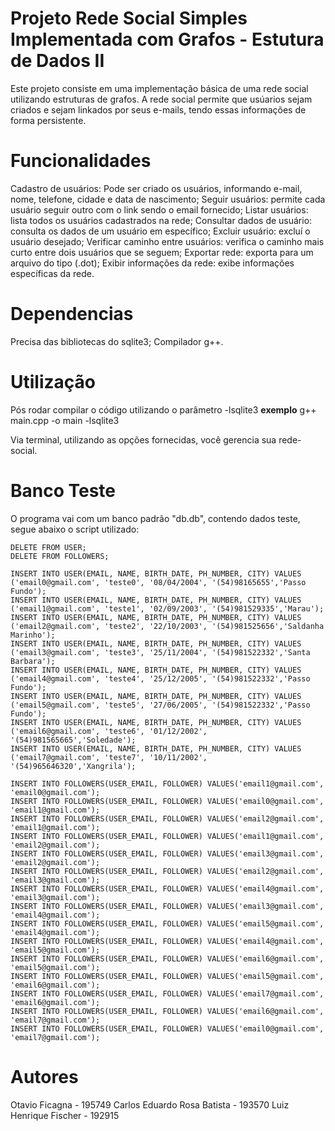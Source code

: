 # Projeto Rede Social Simples Implementada com Grafos - Estutura de Dados II
Este projeto consiste em uma implementação básica de uma rede social utilizando estruturas de grafos. A rede social permite que usúarios sejam criados e sejam linkados por seus e-mails, tendo essas informações de forma persistente.

# Funcionalidades
Cadastro de usuários: Pode ser criado os usuários, informando e-mail, nome, telefone, cidade e data de nascimento;
Seguir usuários: permite cada usuário seguir outro com o link sendo o email fornecido;
Listar usuários: lista todos os usuários cadastrados na rede;
Consultar dados de usuário: consulta os dados de um usuário em específico;
Excluir usuário: excluí o usuário desejado;
Verificar caminho entre usuários: verifica o caminho mais curto entre dois usuários que se seguem;
Exportar rede: exporta para um arquivo do tipo (.dot);
Exibir informações da rede: exibe informações específicas da rede.

# Dependencias
Precisa das bibliotecas do sqlite3;
Compilador g++.

# Utilização
Pós rodar compilar o código utilizando o parâmetro -lsqlite3
**exemplo**
    g++ main.cpp -o main -lsqlite3

Via terminal, utilizando as opções fornecidas, você gerencia sua rede-social.

# Banco Teste
O programa vai com um banco padrão "db.db", contendo dados teste, segue abaixo o script utilizado:

    DELETE FROM USER;
    DELETE FROM FOLLOWERS;

    INSERT INTO USER(EMAIL, NAME, BIRTH_DATE, PH_NUMBER, CITY) VALUES ('email0@gmail.com', 'teste0', '08/04/2004', '(54)98165655','Passo Fundo');
    INSERT INTO USER(EMAIL, NAME, BIRTH_DATE, PH_NUMBER, CITY) VALUES ('email1@gmail.com', 'teste1', '02/09/2003', '(54)981529335','Marau');
    INSERT INTO USER(EMAIL, NAME, BIRTH_DATE, PH_NUMBER, CITY) VALUES ('email2@gmail.com', 'teste2', '22/10/2003', '(54)981525656','Saldanha Marinho');
    INSERT INTO USER(EMAIL, NAME, BIRTH_DATE, PH_NUMBER, CITY) VALUES ('email3@gmail.com', 'teste3', '25/11/2004', '(54)981522332','Santa Barbara');
    INSERT INTO USER(EMAIL, NAME, BIRTH_DATE, PH_NUMBER, CITY) VALUES ('email4@gmail.com', 'teste4', '25/12/2005', '(54)981522332','Passo Fundo');
    INSERT INTO USER(EMAIL, NAME, BIRTH_DATE, PH_NUMBER, CITY) VALUES ('email5@gmail.com', 'teste5', '27/06/2005', '(54)981522332','Passo Fundo');
    INSERT INTO USER(EMAIL, NAME, BIRTH_DATE, PH_NUMBER, CITY) VALUES ('email6@gmail.com', 'teste6', '01/12/2002', '(54)981565665','Soledade');
    INSERT INTO USER(EMAIL, NAME, BIRTH_DATE, PH_NUMBER, CITY) VALUES ('email7@gmail.com', 'teste7', '10/11/2002', '(54)965646320','Xangrila');

    INSERT INTO FOLLOWERS(USER_EMAIL, FOLLOWER) VALUES('email1@gmail.com', 'email0@gmail.com');
    INSERT INTO FOLLOWERS(USER_EMAIL, FOLLOWER) VALUES('email0@gmail.com', 'email1@gmail.com');
    INSERT INTO FOLLOWERS(USER_EMAIL, FOLLOWER) VALUES('email2@gmail.com', 'email1@gmail.com');
    INSERT INTO FOLLOWERS(USER_EMAIL, FOLLOWER) VALUES('email1@gmail.com', 'email2@gmail.com');
    INSERT INTO FOLLOWERS(USER_EMAIL, FOLLOWER) VALUES('email3@gmail.com', 'email2@gmail.com');
    INSERT INTO FOLLOWERS(USER_EMAIL, FOLLOWER) VALUES('email2@gmail.com', 'email3@gmail.com');
    INSERT INTO FOLLOWERS(USER_EMAIL, FOLLOWER) VALUES('email4@gmail.com', 'email3@gmail.com');
    INSERT INTO FOLLOWERS(USER_EMAIL, FOLLOWER) VALUES('email3@gmail.com', 'email4@gmail.com');
    INSERT INTO FOLLOWERS(USER_EMAIL, FOLLOWER) VALUES('email5@gmail.com', 'email4@gmail.com');
    INSERT INTO FOLLOWERS(USER_EMAIL, FOLLOWER) VALUES('email4@gmail.com', 'email5@gmail.com');
    INSERT INTO FOLLOWERS(USER_EMAIL, FOLLOWER) VALUES('email6@gmail.com', 'email5@gmail.com');
    INSERT INTO FOLLOWERS(USER_EMAIL, FOLLOWER) VALUES('email5@gmail.com', 'email6@gmail.com');
    INSERT INTO FOLLOWERS(USER_EMAIL, FOLLOWER) VALUES('email7@gmail.com', 'email6@gmail.com');
    INSERT INTO FOLLOWERS(USER_EMAIL, FOLLOWER) VALUES('email6@gmail.com', 'email7@gmail.com');
    INSERT INTO FOLLOWERS(USER_EMAIL, FOLLOWER) VALUES('email0@gmail.com', 'email7@gmail.com');

# Autores
Otavio Ficagna - 195749
Carlos Eduardo Rosa Batista - 193570
Luiz Henrique Fischer - 192915